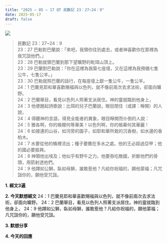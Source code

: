 ```yaml
---
title: "2025 – 05 – 17 QT 民數記 23：27~24：9"
date: 2025-05-17
draft: false
---
```


![](/images/qt.jpg)

> 民數記 23：27\~24：9  
> 23：27 巴勒對巴蘭說：「來吧，我領你往別處去，或者神喜歡你在那裡為我咒詛他們。」  
> 23：28 巴勒就領巴蘭到那下望曠野的毗珥山頂上。  
> 23：29 巴蘭對巴勒說：「你在這裡為我築七座壇，又在這裡為我預備七隻公牛，七隻公羊。」  
> 23：30 巴勒就照巴蘭的話行，在每座壇上獻一隻公牛，一隻公羊。  
> 24：1 巴蘭見耶和華喜歡賜福與以色列，就不像前兩次去求法術，卻面向曠野。  
> 24：2 巴蘭舉目，看見以色列人照著支派居住。神的靈就臨到他身上，  
> 24：3 他便題起詩歌說：比珥的兒子巴蘭說，眼目閉住（或譯：睜開）的人說，  
> 24：4 得聽神的言語，得見全能者的異象，眼目睜開而仆倒的人說：  
> 24：5 雅各啊，你的帳棚何等華美！以色列啊，你的帳幕何其華麗！  
> 24：6 如接連的山谷，如河旁的園子，如耶和華所栽的沉香樹，如水邊的香柏木。  
> 24：7 水要從他的桶裡流出；種子要撒在多水之處。他的王必超過亞甲；他的國必要振興。  
> 24：8 神領他出埃及；他似乎有野牛之力。他要吞吃敵國，折斷他們的骨頭，用箭射透他們。  
> 24：9 他蹲如公獅，臥如母獅，誰敢惹他？凡給你祝福的，願他蒙福；凡咒詛你的，願他受咒詛。  

**1.  經文3遍**

**2. 今天默想經文**
24：1 巴蘭見耶和華喜歡賜福與以色列，就不像前兩次去求法術，卻面向曠野。
24：2 巴蘭舉目，看見以色列人照著支派居住。神的靈就臨到他身上，
24：9 他蹲如公獅，臥如母獅，誰敢惹他？凡給你祝福的，願他蒙福；凡咒詛你的，願他受咒詛。

**3. 默想分享**

**4. 今天的回應**

